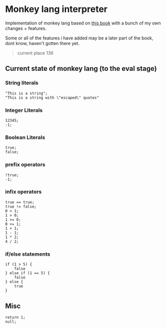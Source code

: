 # Monkey lang interpreter

Implementation of monkey lang based on [this book](https://interpreterbook.com/) with a bunch of my own changes + features.

Some or all of the features i have added may be a later part of the book, dont know, haven't gotten there yet.

> current place 136

## Current state of monkey lang (to the eval stage)

### String literals
```
"This is a string";
"This is a string with \"escaped\" quates"
```

### Integer Literals
```
12345;
-1;
```

### Boolean Literals
```
true;
false;
```

### prefix operators
```
!true;
-1;
```

### infix operators
```
true == true;
true != false;
0 < 1;
1 > 0;
1 >= 0;
0 <= 1;
1 + 1;
1 - 1;
1 * 2;
4 / 2;
```

### if/else statements
```
if (1 > 5) {
    false
} else if (1 == 5) {
    false
} else {
    true
}
```

## Misc
```
return 1;
null;
```
